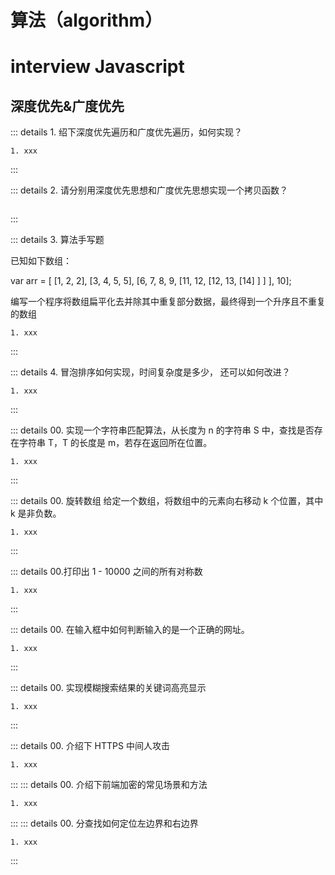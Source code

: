 # 算法（algorithm）

# interview Javascript

## 深度优先&广度优先


::: details 1. 绍下深度优先遍历和广度优先遍历，如何实现？
```
1. xxx
```
:::


::: details 2. 请分别用深度优先思想和广度优先思想实现一个拷贝函数？

```
```
:::


::: details 3. 算法手写题

已知如下数组：

var arr = [ [1, 2, 2], [3, 4, 5, 5], [6, 7, 8, 9, [11, 12, [12, 13, [14] ] ] ], 10];

编写一个程序将数组扁平化去并除其中重复部分数据，最终得到一个升序且不重复的数组

```
1. xxx
```
:::


::: details 4. 冒泡排序如何实现，时间复杂度是多少， 还可以如何改进？
```
1. xxx
```
:::

::: details 00. 实现一个字符串匹配算法，从长度为 n 的字符串 S 中，查找是否存在字符串 T，T 的长度是 m，若存在返回所在位置。
```
1. xxx
```
:::

::: details 00. 旋转数组 给定一个数组，将数组中的元素向右移动 k 个位置，其中 k 是非负数。
```
1. xxx
```
:::

::: details 00.打印出 1 - 10000 之间的所有对称数
```
1. xxx
```
:::

::: details 00. 在输入框中如何判断输入的是一个正确的网址。
```
1. xxx
```
:::

::: details 00. 实现模糊搜索结果的关键词高亮显示
```
1. xxx
```
:::

::: details 00. 介绍下 HTTPS 中间人攻击
```
1. xxx
```
:::
::: details 00. 介绍下前端加密的常见场景和方法
```
1. xxx
```
:::
::: details 00. 分查找如何定位左边界和右边界
```
1. xxx
```
:::





